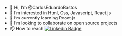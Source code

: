 - 👋 Hi, I’m @CarlosEduardoBastos
- 👀 I’m interested in Html, Css, Javascript, React.js
- 🌱 I’m currently learning React.js
- 💞️ I’m looking to collaborate on open source projects
- 📫 How to reach [![Linkedin Badge](https://img.shields.io/badge/-Carlos%20Eduardo-3333cc?style=flat-square&logo=Linkedin&logoColor=white&link=https://www.linkedin.com/in/carlos-eduardo-lima-5638271ba/)](https://www.linkedin.com/in/carlos-eduardo-lima-5638271ba/)

<!---
CarlosEduardoBastos/CarlosEduardoBastos is a ✨ special ✨ repository because its `README.md` (this file) appears on your GitHub profile.
You can click the Preview link to take a look at your changes.
--->
